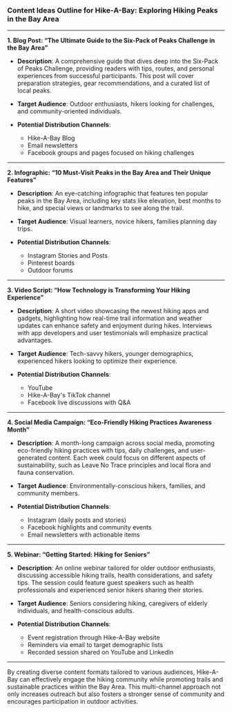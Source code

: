### Content Ideas Outline for Hike-A-Bay: Exploring Hiking Peaks in the Bay Area

---

**1. Blog Post: “The Ultimate Guide to the Six-Pack of Peaks Challenge in the Bay Area”**

- **Description**: A comprehensive guide that dives deep into the Six-Pack of Peaks Challenge, providing readers with tips, routes, and personal experiences from successful participants. This post will cover preparation strategies, gear recommendations, and a curated list of local peaks.
  
- **Target Audience**: Outdoor enthusiasts, hikers looking for challenges, and community-oriented individuals.

- **Potential Distribution Channels**: 
  - Hike-A-Bay Blog
  - Email newsletters
  - Facebook groups and pages focused on hiking challenges
  
--- 

**2. Infographic: “10 Must-Visit Peaks in the Bay Area and Their Unique Features”**

- **Description**: An eye-catching infographic that features ten popular peaks in the Bay Area, including key stats like elevation, best months to hike, and special views or landmarks to see along the trail. 

- **Target Audience**: Visual learners, novice hikers, families planning day trips.

- **Potential Distribution Channels**: 
  - Instagram Stories and Posts
  - Pinterest boards
  - Outdoor forums

--- 

**3. Video Script: “How Technology is Transforming Your Hiking Experience”**

- **Description**: A short video showcasing the newest hiking apps and gadgets, highlighting how real-time trail information and weather updates can enhance safety and enjoyment during hikes. Interviews with app developers and user testimonials will emphasize practical advantages.

- **Target Audience**: Tech-savvy hikers, younger demographics, experienced hikers looking to optimize their experience.

- **Potential Distribution Channels**: 
  - YouTube 
  - Hike-A-Bay's TikTok channel
  - Facebook live discussions with Q&A

--- 

**4. Social Media Campaign: “Eco-Friendly Hiking Practices Awareness Month”**

- **Description**: A month-long campaign across social media, promoting eco-friendly hiking practices with tips, daily challenges, and user-generated content. Each week could focus on different aspects of sustainability, such as Leave No Trace principles and local flora and fauna conservation.

- **Target Audience**: Environmentally-conscious hikers, families, and community members.

- **Potential Distribution Channels**: 
  - Instagram (daily posts and stories)
  - Facebook highlights and community events
  - Email newsletters with actionable items

--- 

**5. Webinar: “Getting Started: Hiking for Seniors”**

- **Description**: An online webinar tailored for older outdoor enthusiasts, discussing accessible hiking trails, health considerations, and safety tips. The session could feature guest speakers such as health professionals and experienced senior hikers sharing their stories.

- **Target Audience**: Seniors considering hiking, caregivers of elderly individuals, and health-conscious adults.

- **Potential Distribution Channels**: 
  - Event registration through Hike-A-Bay website
  - Reminders via email to target demographic lists
  - Recorded session shared on YouTube and LinkedIn

---

By creating diverse content formats tailored to various audiences, Hike-A-Bay can effectively engage the hiking community while promoting trails and sustainable practices within the Bay Area. This multi-channel approach not only increases outreach but also fosters a stronger sense of community and encourages participation in outdoor activities.